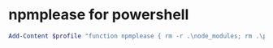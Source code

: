# npmplease for powershell

 ```powershell
 Add-Content $profile "function npmplease { rm -r .\node_modules; rm .\package-lock.json ; npm install };"
 ```
